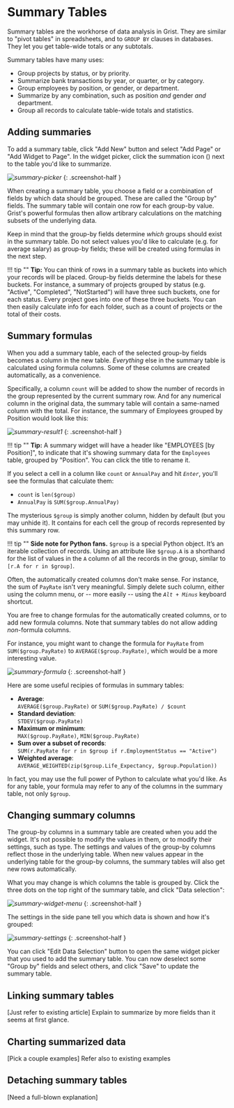 # Summary Tables

Summary tables are the workhorse of data analysis in Grist. They are similar to "pivot tables" in
spreadsheets, and to `GROUP BY` clauses in databases. They let you get table-wide totals or any
subtotals.

Summary tables have many uses:

  - Group projects by status, or by priority.
  - Summarize bank transactions by year, or quarter, or by category.
  - Group employees by position, or gender, or department.
  - Summarize by any combination, such as position *and* gender *and* department.
  - Group all records to calculate table-wide totals and statistics.

## Adding summaries

To add a summary table, click "Add New" button and select "Add Page" or "Add Widget to Page". In
the widget picker, click the summation icon
(<span class="grist-icon" style="--icon: var(--icon-Pivot)"></span>) next to the table you'd like
to summarize.

<span class="screenshot-large">*![summary-picker](images/summary-picker.png)*</span>
{: .screenshot-half }

When creating a summary table, you choose a field or a combination of fields by which data should
be grouped. These are called the "Group by" fields. The summary table will contain one row for
each group-by value. Grist's powerful formulas then allow artibrary calculations on the matching
subsets of the underlying data.

Keep in mind that the group-by fields determine *which* groups should exist in the summary table.
Do not select values you'd like to calculate (e.g. for average salary) as group-by fields; these will
be created using formulas in the next step.

!!! tip ""
    **Tip:** You can think of rows in a summary table as buckets into which your records will be
    placed. Group-by fields determine the labels for these buckets. For instance, a summary of
    projects grouped by status (e.g. "Active", "Completed", "NotStarted") will have three such
    buckets, one for each status. Every project goes into one of these three buckets. You can then
    easily calculate info for each folder, such as a count of projects or the total of their costs.

## Summary formulas

When you add a summary table, each of the selected group-by fields becomes a column in the new
table. *Everything* else in the summary table is calculated using formula columns. Some of these
columns are created automatically, as a convenience.

Specifically, a column `count` will be added to show the number of records in the group
represented by the current summary row. And for any numerical column in the original data, the
summary table will contain a same-named column with the total. For instance, the summary of
Employees grouped by Position would look like this:

<span class="screenshot-large">*![summary-result1](images/summary-result1.png)*</span>
{: .screenshot-half }

!!! tip ""
    **Tip:** A summary widget will have a header like "EMPLOYEES [by Position]", to
    indicate that it's showing summary data for the `Employees` table, grouped by "Position". You
    can click the title to rename it.

If you select a cell in a column like `count` or `AnnualPay` and hit <code
class="keys">*Enter*</code>, you'll see the formulas that calculate them:

  - `count` is `len($group)`
  - `AnnualPay` is `SUM($group.AnnualPay)`

The mysterious `$group` is simply another column, hidden by default (but you may unhide it). It contains for each cell the group of records represented by this summary row.

!!! tip ""
    **Side note for Python fans.**
    `$group` is a special Python object. It’s an iterable collection of records. Using an
    attribute like `$group.A` is a shorthand for the list of values in the `A` column of all the
    records in the group, similar to `[r.A for r in $group]`.

Often, the automatically created columns don't make sense. For instance, the sum of `PayRate`
isn't very meaningful. Simply delete such column, either using the column menu, or -- more easily
-- using the <code class="keys">*Alt* + *Minus*</code> keyboard shortcut.

You are free to change formulas for the automatically created columns, or to add new formula
columns. Note that summary tables do not allow adding *non*-formula columns.

For instance, you might want to change the formula for `PayRate` from `SUM($group.PayRate)` to
`AVERAGE($group.PayRate)`, which would be a more interesting value.

<span class="screenshot-large">*![summary-formula](images/summary-formula.png)*</span>
{: .screenshot-half }

Here are some useful recipies of formulas in summary tables:

  - **Average**:  
    `AVERAGE($group.PayRate)` or `SUM($group.PayRate) / $count`
  - **Standard deviation**:  
    `STDEV($group.PayRate)`
  - **Maximum or minimum**:  
    `MAX($group.PayRate)`, `MIN($group.PayRate)`
  - **Sum over a subset of records**:  
    `SUM(r.PayRate for r in $group if r.EmploymentStatus == "Active")`
  - **Weighted average**:  
    `AVERAGE_WEIGHTED(zip($group.Life_Expectancy, $group.Population))`

In fact, you may use the full power of Python to calculate what you'd like. As for any table, your
formula may refer to any of the columns in the summary table, not only `$group`.

## Changing summary columns

The group-by columns in a summary table are created when you add the widget. It's not possible to
modify the values in them, or to modify their settings, such as type. The settings and values of
the group-by columns reflect those in the underlying table. When new values appear in the
underlying table for the group-by columns, the summary tables will also get new rows
automatically.

What you may change is which columns the table is grouped by. Click the three dots on the top
right of the summary table, and click "Data selection":

<span class="screenshot-large">*![summary-widget-menu](images/summary-widget-menu.png)*</span>
{: .screenshot-half }

The settings in the side pane tell you which data is shown and how it's grouped:

<span class="screenshot-large">*![summary-settings](images/summary-settings.png)*</span>
{: .screenshot-half }

You can click "Edit Data Selection" button to open the same widget picker that you used to add the
summary table. You can now deselect some "Group by" fields and select others, and click "Save" to
update the summary table.

## Linking summary tables

[Just refer to existing article] Explain to summarize by more fields than it seems at first
glance.

## Charting summarized data

[Pick a couple examples] Refer also to existing examples

## Detaching summary tables

[Need a full-blown explanation]
